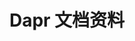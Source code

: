 ---
type: docs
title: "Dapr 文档资料"
linkTitle: "参考资料"
weight: 50
description: "提供关于 Dapr API、CLI、绑定等方面的详细文档"
---